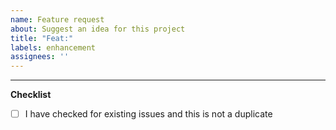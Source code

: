 ```yaml
---
name: Feature request
about: Suggest an idea for this project
title: "Feat:"
labels: enhancement
assignees: ''
---
```


<!--please state whether or not you would like to work on this if accepted-->

---

**Checklist**

- [ ] I have checked for existing issues and this is not a duplicate

<!-- feel free to add more this as to implementing the issue -->
